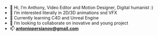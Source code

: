 - 👋 Hi, I’m Anthony, Video Editor and Motion Designer, Digital humanist :)
- 👀 I’m interested literally in 2D/3D animations snd VFX
- 🌱 Currently learning C4D and Unreal Engine 
- 💞️ I’m looking to collaborate on inovative and young project
- 📫 **antoniopersianov@gmail.com** 

<!---
antonpersi/antonpersi is a ✨ special ✨ repository because its `README.md` (this file) appears on your GitHub profile.
You can click the Preview link to take a look at your changes.
--->
